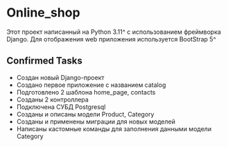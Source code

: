 # Online_shop
Этот проект написанный на Python 3.11^ с использованием фреймворка Django. Для отображения web приложения используется BootStrap 5^

## Confirmed Tasks
- Создан новый Django-проект
- Создано первое приложение с названием catalog
- Подготовлено 2 шаблона home_page, contacts
- Созданы 2 контроллера
- Подключена СУБД Postgresql
- Созданы и описаны модели Product, Category
- Созданы и применены миграции для новых моделей
- Написаны кастомные команды для заполнения данными модели Category
